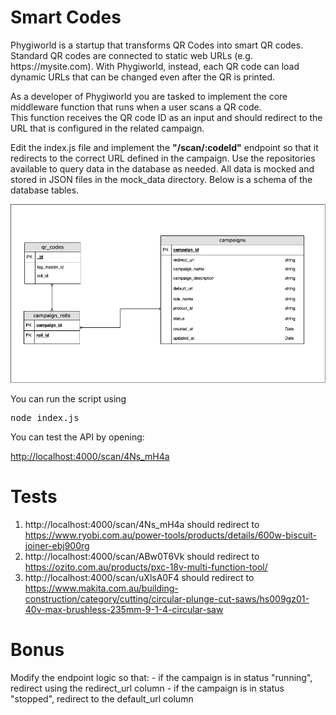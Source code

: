 <h1>Smart Codes</h1>

<p>
  Phygiworld is a startup that transforms QR Codes into smart QR codes.<br />
  Standard QR codes are connected to static web URLs (e.g. https://mysite.com).
  With Phygiworld, instead, each QR code can load dynamic URLs that can be changed even after the QR is printed.
</p>

<p>
  As a developer of Phygiworld you are tasked to implement the core middleware
  function that runs when a user scans a QR code.<br />
  This function receives the QR code ID as an input and should redirect to the URL that
  is configured in the related campaign.</p>

<p>
  Edit the index.js file and implement the <b>"/scan/:codeId"</b> endpoint so that it redirects to the correct URL defined in the campaign.
  Use the repositories available to query data in the database as needed. All data is mocked and stored in JSON files in the mock_data directory.
  Below is a schema of the database tables.
</p>

<div>
  <img width="800px" src="db-diagram.png" />
</div>

You can run the script using

<pre>node index.js</pre>

You can test the API by opening:

<a href="http://localhost:4000/scan/4Ns_mH4a">http://localhost:4000/scan/4Ns_mH4a</a>

<h1>Tests</h1>

1. http://localhost:4000/scan/4Ns_mH4a should redirect to https://www.ryobi.com.au/power-tools/products/details/600w-biscuit-joiner-ebj900rg
2. http://localhost:4000/scan/ABw0T6Vk should redirect to https://ozito.com.au/products/pxc-18v-multi-function-tool/
3. http://localhost:4000/scan/uXlsA0F4 should redirect to https://www.makita.com.au/building-construction/category/cutting/circular-plunge-cut-saws/hs009gz01-40v-max-brushless-235mm-9-1-4-circular-saw

<h1>Bonus</h1>

<p>
  Modify the endpoint logic so that:
  - if the campaign is in status "running", redirect using the redirect_url column
  - if the campaign is in status "stopped", redirect to the default_url column
</p>
